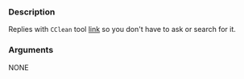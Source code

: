 ### Description

Replies with `CClean` tool [link](https://github.com/ombhd/Cleaner_42) so you don't have to ask or search for it.

### Arguments

NONE
